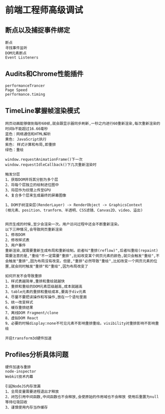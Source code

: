 # 前端工程师高级调试

## 断点以及捕捉事件绑定
    断点
    寻找事件监听
    DOM元素断点
    Event Listeners

## Audits和Chrome性能插件
    performanceTrancer
    Page Speed
    performance.timing

## TimeLine掌握帧渲染模式
    网页动画能够做到每秒60帧,就会跟显示器同步刷新,一秒之内进行60重新渲染,每次重新渲染的时间b不能超过16.66毫秒
    蓝色：网络通信和HTML解析
    黄色: JavaScript执行
    紫色: 样式计算和布局,即重排
    绿色：重绘

    window.requestAnimationFrame()下一次
    window.requestIdleCallback()下几次重新渲染时

    触发分层
    1、获取DOM并将其分割为多个层
    2、将每个层独立的绘制进位图中
    3、将层作为纹理上传至GPU
    4、复合多个层来生成最终的屏幕图像

    1、DOM子树渲染层(RenderLayer) -> RenderObject -> GraphicsContext
    (根元素、position、tranform、半透明、CSS滤镜、Canvas2D、video、溢出)


    网页生成的时候,至少会渲染一次。用户访问过程中还会不断重新渲染。
    以下三种情况,会导致网页重新渲染
    1、修改DOM
    2、修改样式表
    3、用户事件
    重新渲染,就需要重新生成布局和重新绘制。前者叫"重排(reflow)",后者叫重绘(repaint)
    需要注意的是,"重绘"不一定需要"重排",比如改变某个网页元素的颜色,就只会触发"重绘",不会触发"重排",因为布局没有改变。但是,"重排"必然导致"重绘",比如改变一个网页元素的位置,就会同时触发"重排"和"重绘",因为布局改变了

    如何开发不会导致重排
    1、样式表越简单,重排和重绘就越快
    2、重排和重绘的DOM元素层级越高,成本就越高
    3、table元素的重排和重绘成本,要高于div元素
    4、尽量不要把读操作和写操作,放在一个语句里面
    5、统一改变样式
    6、缓存重排结果
    7、离线DOM Fragment/clone
    8、虚拟DOM React
    9、必要的时候display:none不可见元素不影响重排重绘。visibility对重排影响不影响重绘

    开启transform3d硬件加速

## Profiles分析具体问题

    硬件加速与重排
    node-inspector
    Webkit技术内幕

    引起NodeJS内存泄漏
    1、全局变量需要进程退出才释放
    2、闭包引用中间函数,中间函数也不会释放,会使原始的作用域也不会释放 使用后重置为null等待垃圾回收
    3、谨慎使用内存当作缓存